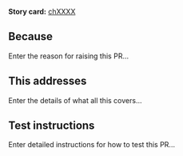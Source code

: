 **Story card:** [chXXXX](URL)

## Because

Enter the reason for raising this PR...

## This addresses

Enter the details of what all this covers...

## Test instructions

Enter detailed instructions for how to test this PR...